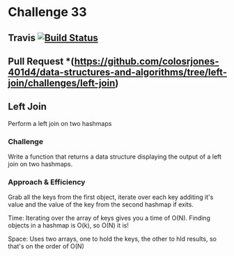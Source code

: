 # Challenge 33 

## Travis [![Build Status](https://travis-ci.org/colosrjones-401d4/data-structures-and-algorithms.svg?branch=master)](https://travis-ci.org/colosrjones-401d4/data-structures-and-algorithms)
## Pull Request *(https://github.com/colosrjones-401d4/data-structures-and-algorithms/tree/left-join/challenges/left-join)

## Left Join

Perform a left join on two hashmaps

### Challenge
 
Write a function that returns a data structure displaying the output of a left join on two hashmaps. 

### Approach & Efficiency

Grab all the keys from the first object, iterate over each key additing it's value and the value of the key from the second hashmap if exits. 
 
Time: Iterating over the array of keys gives you a time of O(N). Finding objects in a hashmap is O(k), so O(N) it is!

Space: Uses two arrays, one to hold the keys, the other to hld results, so that's on the order of O(N)
